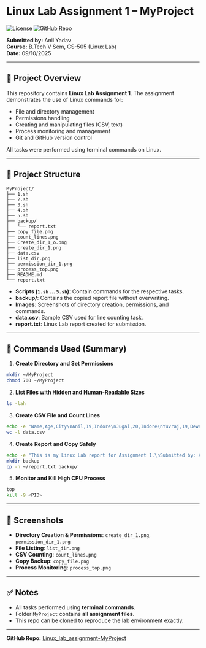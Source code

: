 # Linux Lab Assignment 1 – MyProject

[![License](https://img.shields.io/badge/License-MIT-red)](https://github.com/AnilYadav17/Linux_lab_assignment-MyProject)
[![GitHub Repo](https://img.shields.io/badge/GitHub-Repository-blue)](https://github.com/AnilYadav17/Linux_lab_assignment-MyProject)

**Submitted by:** Anil Yadav  
**Course:** B.Tech V Sem, CS-505 (Linux Lab)  
**Date:** 09/10/2025

---

## 📝 Project Overview
This repository contains **Linux Lab Assignment 1**. The assignment demonstrates the use of Linux commands for:

- File and directory management  
- Permissions handling  
- Creating and manipulating files (CSV, text)  
- Process monitoring and management  
- Git and GitHub version control  

All tasks were performed using terminal commands on Linux.

---

## 📂 Project Structure

```
MyProject/
├── 1.sh
├── 2.sh
├── 3.sh
├── 4.sh
├── 5.sh
├── backup/
│   └── report.txt
├── copy_file.png
├── count_lines.png
├── Create_dir_1_o.png
├── create_dir_1.png
├── data.csv
├── list_dir.png
├── permission_dir_1.png
├── process_top.png
├── README.md
└── report.txt
```

- **Scripts (`1.sh` … `5.sh`)**: Contain commands for the respective tasks.  
- **backup/**: Contains the copied report file without overwriting.  
- **Images**: Screenshots of directory creation, permissions, and commands.  
- **data.csv**: Sample CSV used for line counting task.  
- **report.txt**: Linux Lab report created for submission.

---

## 🚀 Commands Used (Summary)

1. **Create Directory and Set Permissions**
```bash
mkdir ~/MyProject
chmod 700 ~/MyProject
```

2. **List Files with Hidden and Human-Readable Sizes**
```bash
ls -lah
```

3. **Create CSV File and Count Lines**
```bash
echo -e "Name,Age,City\nAnil,19,Indore\nJugal,20,Indore\nYuvraj,19,Dewas" > data.csv
wc -l data.csv
```

4. **Create Report and Copy Safely**
```bash
echo -e "This is my Linux Lab report for Assignment 1.\nSubmitted by: Anil Yadav" > ~/report.txt
mkdir backup
cp -n ~/report.txt backup/
```

5. **Monitor and Kill High CPU Process**
```bash
top
kill -9 <PID>
```

---

## 📸 Screenshots

- **Directory Creation & Permissions**: `create_dir_1.png`, `permission_dir_1.png`  
- **File Listing**: `list_dir.png`  
- **CSV Counting**: `count_lines.png`  
- **Copy Backup**: `copy_file.png`  
- **Process Monitoring**: `process_top.png`

---

## ✅ Notes

- All tasks performed using **terminal commands**.  
- Folder `MyProject` contains **all assignment files**.  
- This repo can be cloned to reproduce the lab environment exactly.

---

**GitHub Repo:** [Linux_lab_assignment-MyProject](https://github.com/AnilYadav17/Linux_lab_assignment-MyProject)

